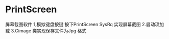 PrintScreen
===========

屏幕截图软件
1,模拟键盘按键 按下PrintScreen SysRq 实现屏幕截图
2.启动项加载
3.Cimage 类实现保存文件为Jpg 格式
